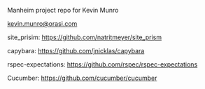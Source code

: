 Manheim project repo for Kevin Munro

kevin.munro@orasi.com

site_prisim: https://github.com/natritmeyer/site_prism

capybara: https://github.com/jnicklas/capybara

rspec-expectations: https://github.com/rspec/rspec-expectations

Cucumber: https://github.com/cucumber/cucumber
